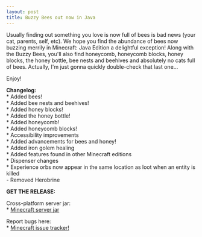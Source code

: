 ```yaml
---
layout: post
title: Buzzy Bees out now in Java
---
```


Usually finding out something you love is now full of bees is bad news (your cat, parents, self, etc). We hope you find the abundance of bees now buzzing merrily in Minecraft: Java Edition a delightful exception! Along with the Buzzy Bees, you'll also find honeycomb, honeycomb blocks, honey blocks, the honey bottle, bee nests and beehives and absolutely no cats full of bees. Actually, I'm just gonna quickly double-check that last one...<br>

Enjoy!<br>

**Changelog:**<br>
\* Added bees! <br>
\* Added bee nests and beehives! <br>
\* Added honey blocks! <br>
\* Added the honey bottle! <br>
\* Added honeycomb! <br>
\* Added honeycomb blocks! <br>
\* Accessibility improvements <br>
\* Added advancements for bees and honey! <br>
\* Added iron golem healing <br>
\* Added features found in other Minecraft editions <br>
\* Dispenser changes <br>
\* Experience orbs now appear in the same location as loot when an entity is killed <br>
\- Removed Herobrine<br>

**GET THE RELEASE:**<br>

Cross-platform server jar:<br>
\* [Minecraft server jar](https://launcher.mojang.com/v1/objects/e9f105b3c5c7e85c7b445249a93362a22f62442d/server.jar)<br>

Report bugs here:<br>
\* [Minecraft issue tracker!](https://bugs.mojang.com/browse/MC)<br>